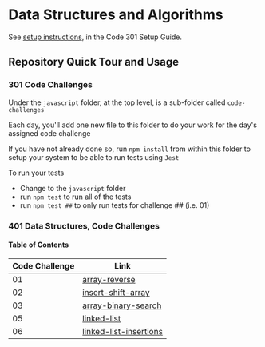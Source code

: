 # Data Structures and Algorithms

See [setup instructions](https://codefellows.github.io/setup-guide/code-301/3-code-challenges), in the Code 301 Setup Guide.

## Repository Quick Tour and Usage

### 301 Code Challenges

Under the `javascript` folder, at the top level, is a sub-folder called `code-challenges`

Each day, you'll add one new file to this folder to do your work for the day's assigned code challenge

If you have not already done so, run `npm install` from within this folder to setup your system to be able to run tests using `Jest`

To run your tests

- Change to the `javascript` folder
- run `npm test` to run all of the tests
- run `npm test ##` to only run tests for challenge ## (i.e. 01)

### 401 Data Structures, Code Challenges

#### Table of Contents

| Code Challenge | Link |
| ----------- | ----------- |
| 01 | [array-reverse](./javascript/array-reverse/README.md) |
| 02 | [insert-shift-array](./javascript/insert-shift-array/README.md) |
| 03 | [array-binary-search](./javascript/array-binary-search/README.md) |
| 05 | [linked-list](./javascript/linked-list/README.md) |
| 06 | [linked-list-insertions](./javascript/linked-list-insertions/README.md) |
